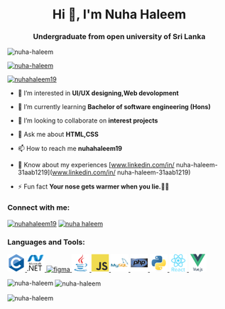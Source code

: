 <h1 align="center">Hi 👋, I'm Nuha Haleem</h1>
<h3 align="center">Undergraduate from open university of Sri Lanka</h3>

<p align="left"> <img src="https://komarev.com/ghpvc/?username=nuha-haleem&label=Profile%20views&color=0e75b6&style=flat" alt="nuha-haleem" /> </p>

<p align="left"> <a href="https://github.com/ryo-ma/github-profile-trophy"><img src="https://github-profile-trophy.vercel.app/?username=nuha-haleem" alt="nuha-haleem" /></a> </p>

<p align="left"> <a href="https://twitter.com/nuhahaleem19" target="blank"><img src="https://img.shields.io/twitter/follow/nuhahaleem19?logo=twitter&style=for-the-badge" alt="nuhahaleem19" /></a> </p>

- 🔭 I’m interested in **UI/UX designing,Web devolopment**

- 🌱 I’m currently learning **Bachelor of software engineering (Hons)**

- 👯 I’m looking to collaborate on **interest projects**

- 💬 Ask me about **HTML,CSS**

- 📫 How to reach me **nuhahaleem19**

- 📄 Know about my experiences [www.linkedin.com/in/ nuha-haleem-31aab1219](www.linkedin.com/in/ nuha-haleem-31aab1219)

- ⚡ Fun fact **Your nose gets warmer when you lie.🤣🤥**

<h3 align="left">Connect with me:</h3>
<p align="left">
<a href="https://twitter.com/nuhahaleem19" target="blank"><img align="center" src="https://raw.githubusercontent.com/rahuldkjain/github-profile-readme-generator/master/src/images/icons/Social/twitter.svg" alt="nuhahaleem19" height="30" width="40" /></a>
<a href="https://linkedin.com/in/nuha haleem" target="blank"><img align="center" src="https://raw.githubusercontent.com/rahuldkjain/github-profile-readme-generator/master/src/images/icons/Social/linked-in-alt.svg" alt="nuha haleem" height="30" width="40" /></a>
</p>

<h3 align="left">Languages and Tools:</h3>
<p align="left"> <a href="https://www.cprogramming.com/" target="_blank" rel="noreferrer"> <img src="https://raw.githubusercontent.com/devicons/devicon/master/icons/c/c-original.svg" alt="c" width="40" height="40"/> </a> <a href="https://dotnet.microsoft.com/" target="_blank" rel="noreferrer"> <img src="https://raw.githubusercontent.com/devicons/devicon/master/icons/dot-net/dot-net-original-wordmark.svg" alt="dotnet" width="40" height="40"/> </a> <a href="https://www.figma.com/" target="_blank" rel="noreferrer"> <img src="https://www.vectorlogo.zone/logos/figma/figma-icon.svg" alt="figma" width="40" height="40"/> </a> <a href="https://www.java.com" target="_blank" rel="noreferrer"> <img src="https://raw.githubusercontent.com/devicons/devicon/master/icons/java/java-original.svg" alt="java" width="40" height="40"/> </a> <a href="https://developer.mozilla.org/en-US/docs/Web/JavaScript" target="_blank" rel="noreferrer"> <img src="https://raw.githubusercontent.com/devicons/devicon/master/icons/javascript/javascript-original.svg" alt="javascript" width="40" height="40"/> </a> <a href="https://www.mysql.com/" target="_blank" rel="noreferrer"> <img src="https://raw.githubusercontent.com/devicons/devicon/master/icons/mysql/mysql-original-wordmark.svg" alt="mysql" width="40" height="40"/> </a> <a href="https://www.php.net" target="_blank" rel="noreferrer"> <img src="https://raw.githubusercontent.com/devicons/devicon/master/icons/php/php-original.svg" alt="php" width="40" height="40"/> </a> <a href="https://www.python.org" target="_blank" rel="noreferrer"> <img src="https://raw.githubusercontent.com/devicons/devicon/master/icons/python/python-original.svg" alt="python" width="40" height="40"/> </a> <a href="https://reactjs.org/" target="_blank" rel="noreferrer"> <img src="https://raw.githubusercontent.com/devicons/devicon/master/icons/react/react-original-wordmark.svg" alt="react" width="40" height="40"/> </a> <a href="https://vuejs.org/" target="_blank" rel="noreferrer"> <img src="https://raw.githubusercontent.com/devicons/devicon/master/icons/vuejs/vuejs-original-wordmark.svg" alt="vuejs" width="40" height="40"/> </a> </p>

<p><img align="left" src="https://github-readme-stats.vercel.app/api/top-langs?username=nuha-haleem&show_icons=true&locale=en&layout=compact" alt="nuha-haleem" /></p>

<p>&nbsp;<img align="center" src="https://github-readme-stats.vercel.app/api?username=nuha-haleem&show_icons=true&locale=en" alt="nuha-haleem" /></p>

<p><img align="center" src="https://github-readme-streak-stats.herokuapp.com/?user=nuha-haleem&" alt="nuha-haleem" /></p>
